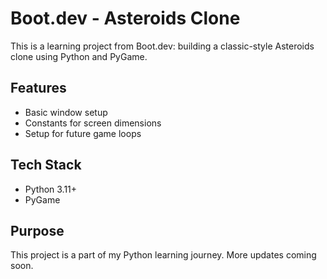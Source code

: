 # Boot.dev - Asteroids Clone

This is a learning project from Boot.dev: building a classic-style Asteroids clone using Python and PyGame.

## Features

- Basic window setup
- Constants for screen dimensions
- Setup for future game loops

## Tech Stack

- Python 3.11+
- PyGame

## Purpose

This project is a part of my Python learning journey. More updates coming soon.
